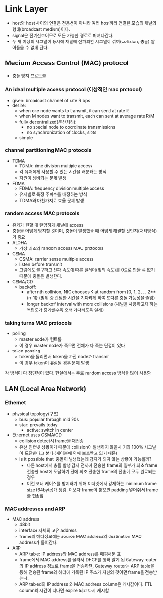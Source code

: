 # Link Layer

- host와 host 사이의 연결은 전용선이 아니라 여러 host끼리 연결된 모습의 채널의 형태(broadcast medium)이다.
- signal은 전기신호이므로 모든 가능한 경로로 퍼져나간다.
- 두 개 이상의 시그널이 동시에 채널에 전파되면 시그널이 섞여(collision, 충돌) 알아들을 수 없게 된다.

## Medium Access Control (MAC) protocol

- 충돌 방지 프로토콜

### An ideal multiple access protocol (이상적인 mac protocol)

- given: broadcast channel of rate R bps
- desire:
    - when one node wants to transmit, it can send at rate R
    - when M nodes want to transmit, each can sent at average rate R/M
    - fully decentralized(분산처리):
        - no special node to coordinate transmissions
        - no synchronization of clocks, slots
    - simple

### channel partitioning MAC protocols

- TDMA
    - TDMA: time division multiple access
    - 각 유저에게 사용할 수 있는 시간을 배분하는 방식
    - 자원이 낭비되는 문제 발생
- FDMA
    - FDMA: frequency division multiple access
    - 유저별로 특정 주파수를 배정하는 방식
    - TDMA와 마찬가지로 효율 문제 발생

### random access MAC protocols

- 유저가 원할 때 랜덤하게 채널에 access
- 충돌을 어떻게 방지할 것이며, 충돌이 발생했을 때 어떻게 해결할 것인지(처리방식)가 중요
- ALOHA
    - 가장 최초의 random access MAC protocols
- CSMA
    - CSMA: carrier sense multiple access
    - listen before transmit
    - 그럼에도 불구하고 전파 속도에 따른 딜레이(빛의 속도)를 0으로 만들 수 없기 때문에 충돌은 발생한다.
- CSMA/CD
    - backoff:
        - after nth collision, NIC chooses K at random from {0, 1, 2, … 2**(n-1)} (범위 중 랜덤한 시간을 기다리게 하여 또다른 충돌 가능성을 줄임)
        - longer backoff interval with more collisions (채널을 사용하고자 하는 복잡도가 증가할수록 오래 기다리도록 설계)

### taking turns MAC protocols

- polling
    - master node가 컨트롤
    - 이 경우 master node가 죽으면 전체가 다 죽는 단점이 있다
- token passing
    - token을 돌리면서 token을 가진 node가 transmit
    - 이 경우 token이 유실될 경우 문제 발생

각 방식이 다 장단점이 있다. 현실에서는 주로 random access 방식을 많이 사용함

## LAN (Local Area Network)

### Ethernet

- physical topology(구조)
    - bus: popular through mid 90s
    - star: prevails today
        - active: switch in center
- Ethernet uses CSMA/CD
    - collision detect시 frame을 재전송
    - 유선 인터넷 상황이기 때문에 collision이 발생하지 않을시 거의 100% 시그널이 도달한다고 본다.(케이블에 의해 보호받고 있기 때문)
    - Is it possible that: 충돌이 발생했는데 감지가 되지 않는 상황이 가능할까?
        - 다른 host에서 충돌 발생 감지 전까지 전송한 frame의 일부가 최초 frame 전송한 host에 도달하기 전에 최초 전송한 frame의 전송이 모두 완료되는 경우
        - 이런 코너 케이스를 방지하기 위해 이더넷에서 강제하는 minimum frame size (64byte)가 생김. 이보다 frame이 짧으면 padding 넣어줘서 frame을 전송함

### MAC addresses and ARP

- MAC address
    - 48bit
    - interface 자체의 고유 address
    - frame의 헤더정보에는 source MAC address와 destination MAC address가 들어간다.
- ARP
    - ARP table: IP address와 MAC address를 매핑해둔 표
    - frame에서 MAC address를 몰라서 DHCP를 통해 알게 된 Gateway router의 IP address 정보로 frame을 전송하면, Gateway router는 ARP table을 통해 전송된 frame의 헤더에 기록된 IP 주소가 자신의 것이면 frame을 전송받는다.
    - ARP tabled의 IP address 와 MAC address column은 캐시값이다. TTL column의 시간이 지나면 expire 되고 다시 캐시함